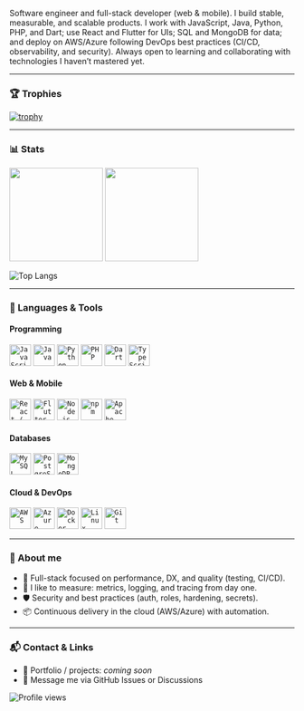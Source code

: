 
Software engineer and full-stack developer (web & mobile). I build stable, measurable, and scalable products. I work with JavaScript, Java, Python, PHP, and Dart; use React and Flutter for UIs; SQL and MongoDB for data; and deploy on AWS/Azure following DevOps best practices (CI/CD, observability, and security). Always open to learning and collaborating with technologies I haven’t mastered yet.

---

### 🏆 Trophies
[![trophy](https://github-profile-trophy.vercel.app/?username=Aka-repos&theme=tokyonight&row=2&column=4&no-bg=true&no-frame=true)](https://github.com/ryo-ma/github-profile-trophy)

---

### 📊 Stats
<p>
  <img height="165" src="https://github-readme-stats.vercel.app/api?username=Aka-repos&show_icons=true&theme=tokyonight&hide_border=true&include_all_commits=true" />
  <img height="165" src="https://streak-stats.demolab.com?user=Aka-repos&theme=tokyonight&hide_border=true" />
</p>

![Top Langs](https://github-readme-stats.vercel.app/api/top-langs/?username=Aka-repos&layout=compact&theme=tokyonight&hide_border=true)

---

### 🧰 Languages & Tools

#### Programming
<code><img width="38" height="38" src="https://www.vectorlogo.zone/logos/javascript/javascript-icon.svg" title="JavaScript"></code>
<code><img width="38" height="38" src="https://www.vectorlogo.zone/logos/java/java-icon.svg" title="Java"></code>
<code><img width="38" height="38" src="https://www.vectorlogo.zone/logos/python/python-icon.svg" title="Python"></code>
<code><img width="38" height="38" src="https://www.vectorlogo.zone/logos/php/php-icon.svg" title="PHP"></code>
<code><img width="38" height="38" src="https://www.vectorlogo.zone/logos/dartlang/dartlang-icon.svg" title="Dart"></code>
<code><img width="38" height="38" src="https://www.vectorlogo.zone/logos/typescriptlang/typescriptlang-icon.svg" title="TypeScript"></code>


#### Web & Mobile
<code><img width="38" height="38" src="https://www.vectorlogo.zone/logos/reactjs/reactjs-icon.svg" title="React / React Native"></code>
<code><img width="38" height="38" src="https://www.vectorlogo.zone/logos/flutterio/flutterio-icon.svg" title="Flutter"></code>
<code><img width="38" height="38" src="https://www.vectorlogo.zone/logos/nodejs/nodejs-icon.svg" title="Node.js"></code>
<code><img width="38" height="38" src="https://www.vectorlogo.zone/logos/npmjs/npmjs-icon.svg" title="npm"></code>
<code><img width="38" height="38" src="https://www.vectorlogo.zone/logos/apache_tomcat/apache_tomcat-icon.svg" title="Apache Tomcat"></code>

#### Databases
<code><img width="38" height="38" src="https://www.vectorlogo.zone/logos/mysql/mysql-icon.svg" title="MySQL"></code>
<code><img width="38" height="38" src="https://www.vectorlogo.zone/logos/postgresql/postgresql-icon.svg" title="PostgreSQL"></code>
<code><img width="38" height="38" src="https://www.vectorlogo.zone/logos/mongodb/mongodb-icon.svg" title="MongoDB"></code>

#### Cloud & DevOps
<code><img width="38" height="38" src="https://www.vectorlogo.zone/logos/amazon_aws/amazon_aws-icon.svg" title="AWS"></code>
<code><img width="38" height="38" src="https://www.vectorlogo.zone/logos/microsoft_azure/microsoft_azure-icon.svg" title="Azure"></code>
<code><img width="38" height="38" src="https://www.vectorlogo.zone/logos/docker/docker-icon.svg" title="Docker"></code>
<code><img width="38" height="38" src="https://www.vectorlogo.zone/logos/linux/linux-icon.svg" title="Linux"></code>
<code><img width="38" height="38" src="https://www.vectorlogo.zone/logos/git-scm/git-scm-icon.svg" title="Git"></code>

---
### 🚀 About me
- 🧩 Full-stack focused on performance, DX, and quality (testing, CI/CD).
- 🧪 I like to measure: metrics, logging, and tracing from day one.
- 🛡️ Security and best practices (auth, roles, hardening, secrets).
- 📦 Continuous delivery in the cloud (AWS/Azure) with automation.
---
### 📬 Contact & Links
- 💼 Portfolio / projects: _coming soon_
- 📧 Message me via GitHub Issues or Discussions

<p align="left">
  <img src="https://komarev.com/ghpvc/?username=Aka-repos&style=flat&label=Profile%20views" alt="Profile views" />
</p>
